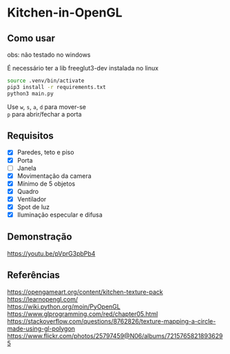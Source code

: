 # Kitchen-in-OpenGL

## Como usar

obs: não testado no windows

É necessário ter a lib freeglut3-dev instalada no linux

```bash
source .venv/bin/activate
pip3 install -r requirements.txt
python3 main.py
```

Use `w`, `s`, `a`, `d` para mover-se<br/>
`p` para abrir/fechar a porta

## Requisitos

- [x] Paredes, teto e piso
- [x] Porta
- [ ] Janela
- [x] Movimentação da camera
- [x] Mínimo de 5 objetos
- [x] Quadro
- [x] Ventilador
- [x] Spot de luz
- [x] Iluminação especular e difusa

## Demonstração
https://youtu.be/pVprG3pbPb4

## Referências
https://opengameart.org/content/kitchen-texture-pack<br/>
https://learnopengl.com/<br/>
https://wiki.python.org/moin/PyOpenGL<br/>
https://www.glprogramming.com/red/chapter05.html<br/>
https://stackoverflow.com/questions/8762826/texture-mapping-a-circle-made-using-gl-polygon<br/>
https://www.flickr.com/photos/25797459@N06/albums/72157658218936295